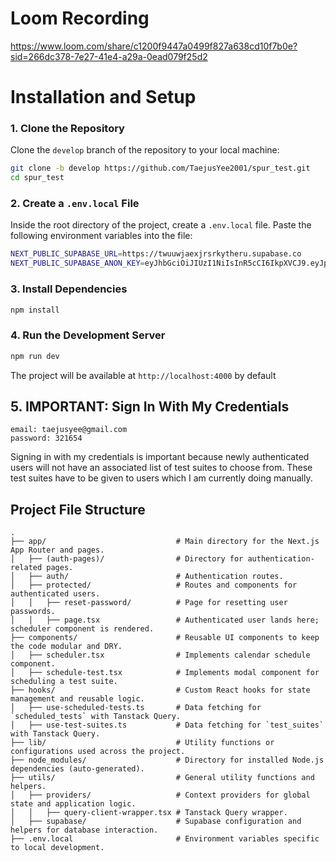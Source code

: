# Loom Recording
https://www.loom.com/share/c1200f9447a0499f827a638cd10f7b0e?sid=266dc378-7e27-41e4-a29a-0ead079f25d2

# Installation and Setup
### 1. Clone the Repository
Clone the `develop` branch of the repository to your local machine:
```bash
git clone -b develop https://github.com/TaejusYee2001/spur_test.git
cd spur_test
```
### 2. Create a `.env.local` File
Inside the root directory of the project, create a `.env.local` file. Paste the following environment variables into the file: 
```bash
NEXT_PUBLIC_SUPABASE_URL=https://twuuwjaexjrsrkytheru.supabase.co
NEXT_PUBLIC_SUPABASE_ANON_KEY=eyJhbGciOiJIUzI1NiIsInR5cCI6IkpXVCJ9.eyJpc3MiOiJzdXBhYmFzZSIsInJlZiI6InR3dXV3amFleGpyc3JreXRoZXJ1Iiwicm9sZSI6ImFub24iLCJpYXQiOjE3MzQ5MjExMTEsImV4cCI6MjA1MDQ5NzExMX0.VSqeazhEEokjcVYfoPIkqaI4rHFGBjqmA8Tnxp7tESc
```

### 3. Install Dependencies
```bash
npm install
```

### 4. Run the Development Server
```bash
npm run dev
```
The project will be available at `http://localhost:4000` by default

## 5. IMPORTANT: Sign In With My Credentials
```
email: taejusyee@gmail.com
password: 321654
```
Signing in with my credentials is important because newly authenticated users will not have an associated list of test suites to choose from. These test suites have to be given to users which I am currently doing manually. 

## Project File Structure

```plaintext
.
├── app/                             # Main directory for the Next.js App Router and pages.
│   ├── (auth-pages)/                # Directory for authentication-related pages.
│   ├── auth/                        # Authentication routes.
│   ├── protected/                   # Routes and components for authenticated users.
│   │   ├── reset-password/          # Page for resetting user passwords.
│   │   ├── page.tsx                 # Authenticated user lands here; scheduler component is rendered.
├── components/                      # Reusable UI components to keep the code modular and DRY.
│   ├── scheduler.tsx                # Implements calendar schedule component.
│   ├── schedule-test.tsx            # Implements modal component for scheduling a test suite.
├── hooks/                           # Custom React hooks for state management and reusable logic.
│   ├── use-scheduled-tests.ts       # Data fetching for `scheduled_tests` with Tanstack Query.
│   ├── use-test-suites.ts           # Data fetching for `test_suites` with Tanstack Query.
├── lib/                             # Utility functions or configurations used across the project.
├── node_modules/                    # Directory for installed Node.js dependencies (auto-generated).
├── utils/                           # General utility functions and helpers.
│   ├── providers/                   # Context providers for global state and application logic.
│   │   ├── query-client-wrapper.tsx # Tanstack Query wrapper.
│   ├── supabase/                    # Supabase configuration and helpers for database interaction.
├── .env.local                       # Environment variables specific to local development.
